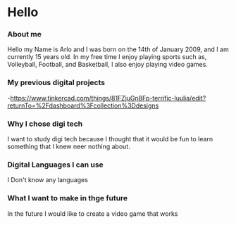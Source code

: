 # Hello

### About me
Hello my Name is Arlo and I was born on the 14th of January 2009, and I am currently 15 years old. In my free time I enjoy playing sports such as, Volleyball, Football, and Basketball, I also enjoy playing video games.

### My previous digital projects
-https://www.tinkercad.com/things/81FZjuGn8Fp-terrific-luulia/edit?returnTo=%2Fdashboard%3Fcollection%3Ddesigns

### Why I chose digi tech
I want to study digi tech because I thought that it would be fun to learn something that I knew neer nothing about.

### Digital Languages I can use
I Don't know any languages

### What I want to make in thge future
In the future I would like to create a video game that works

